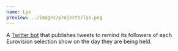 ```yaml
---
name: Lys
preview: ../images/projects/lys.png
---
```

A [Twitter bot](https://twitter.com/EurovisionLys) that publishes tweets to remind its followers of each Eurovision selection show on the day they are being held.